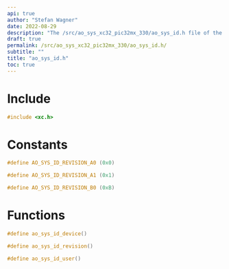 ```yaml
---
api: true
author: "Stefan Wagner"
date: 2022-08-29
description: "The /src/ao_sys_xc32_pic32mx_330/ao_sys_id.h file of the ao real-time operating system."
draft: true
permalink: /src/ao_sys_xc32_pic32mx_330/ao_sys_id.h/
subtitle: ""
title: "ao_sys_id.h"
toc: true
---
```


# Include

```c
#include <xc.h>
```

# Constants

```c
#define AO_SYS_ID_REVISION_A0 (0x0)
```

```c
#define AO_SYS_ID_REVISION_A1 (0x1)
```

```c
#define AO_SYS_ID_REVISION_B0 (0xB)
```

# Functions

```c
#define ao_sys_id_device()
```

```c
#define ao_sys_id_revision()
```

```c
#define ao_sys_id_user()
```

